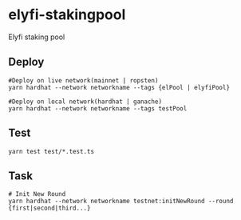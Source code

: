 # elyfi-stakingpool

Elyfi staking pool

## Deploy

```
#Deploy on live network(mainnet | ropsten)
yarn hardhat --network networkname --tags {elPool | elyfiPool}

#Deploy on local network(hardhat | ganache)
yarn hardhat --network networkname --tags testPool
```

## Test

```
yarn test test/*.test.ts
```

## Task

```
# Init New Round
yarn hardhat --network networkname testnet:initNewRound --round {first|second|third...}
```
